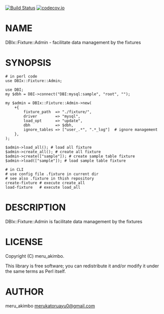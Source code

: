 [![Build Status](https://travis-ci.org/meru-akimbo/DBIx-Fixture-Admin.svg?branch=master)](https://travis-ci.org/meru-akimbo/DBIx-Fixture-Admin)
[![codecov.io](https://codecov.io/github/meru-akimbo/DBIx-Fixture-Admin/coverage.svg?branch=master)](https://codecov.io/github/meru-akimbo/DBIx-Fixture-Admin?branch=master)

# NAME

DBIx::Fixture::Admin - facilitate data management by the fixtures

# SYNOPSIS

    # in perl code
    use DBIx::Fixture::Admin;

    use DBI;
    my $dbh = DBI->connect("DBI:mysql:sample", "root", "");

    my $admin = DBIx::Fixture::Admin->new(
        +{
            fixture_path  => "./fixture/",
            driver        => "mysql",
            load_opt      => "update",
            dbh           => $dbh,
            ignore_tables => ["user_.*", ".*_log"]  # ignore management
        },
    );

    $admin->load_all(); # load all fixture
    $admin->create_all(); # create all fixture
    $admin->create(["sample"]); # create sample table fixture
    $admin->load(["sample"]); # load sample table fixture

    # in CLI
    # use config file .fixture in current dir
    # see also .fixture in thish repository
    create-fixture # execute create_all
    load-fixture   # execute load_all

# DESCRIPTION

DBIx::Fixture::Admin is facilitate data management by the fixtures

# LICENSE

Copyright (C) meru\_akimbo.

This library is free software; you can redistribute it and/or modify
it under the same terms as Perl itself.

# AUTHOR

meru\_akimbo <merukatoruayu0@gmail.com>
